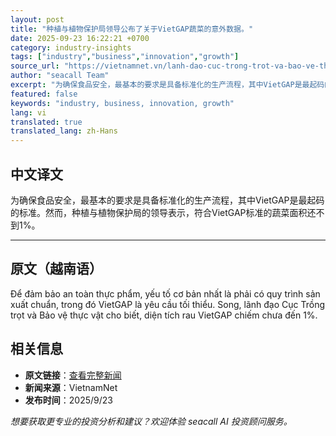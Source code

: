 ```yaml
---
layout: post
title: "种植与植物保护局领导公布了关于VietGAP蔬菜的意外数据。"
date: 2025-09-23 16:22:21 +0700
category: industry-insights
tags: ["industry","business","innovation","growth"]
source_url: "https://vietnamnet.vn/lanh-dao-cuc-trong-trot-va-bao-ve-thuc-vat-cong-bo-con-so-bat-ngo-ve-rau-vietgap-2445382.html"
author: "seacall Team"
excerpt: "为确保食品安全，最基本的要求是具备标准化的生产流程，其中VietGAP是最起码的标准。然而，种植与植物保护局的领导表示，符合VietGAP标准的蔬菜面积还不到1%。..."
featured: false
keywords: "industry, business, innovation, growth"
lang: vi
translated: true
translated_lang: zh-Hans
---
```


## 中文译文

为确保食品安全，最基本的要求是具备标准化的生产流程，其中VietGAP是最起码的标准。然而，种植与植物保护局的领导表示，符合VietGAP标准的蔬菜面积还不到1%。

---

## 原文（越南语）

Để đảm bảo an toàn thực phẩm, yếu tố cơ bản nhất là phải có quy trình sản xuất chuẩn, trong đó VietGAP là yêu cầu tối thiểu. Song, lãnh đạo Cục Trồng trọt và Bảo vệ thực vật cho biết, diện tích rau VietGAP chiếm chưa đến 1%.

## 相关信息

- **原文链接**：[查看完整新闻](https://vietnamnet.vn/lanh-dao-cuc-trong-trot-va-bao-ve-thuc-vat-cong-bo-con-so-bat-ngo-ve-rau-vietgap-2445382.html)
- **新闻来源**：VietnamNet
- **发布时间**：2025/9/23

*想要获取更专业的投资分析和建议？欢迎体验 seacall AI 投资顾问服务。*